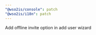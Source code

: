```yaml
---
"@wso2is/console": patch
"@wso2is/i18n": patch
---
```


Add offline invite option in add user wizard
